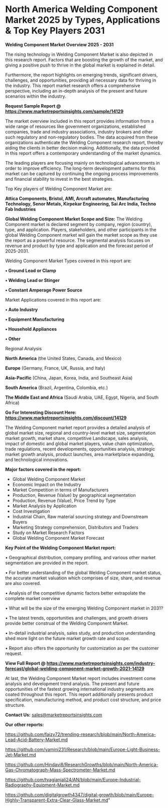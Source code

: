  # North America Welding Component Market 2025 by Types, Applications & Top Key Players 2031

<Strong> Welding Component Market Overview 2025 - 2031</strong>

The rising technology in Welding Component Market is also depicted in this research report. Factors that are boosting the growth of the market, and giving a positive push to thrive in the global market is explained in detail.

Furthermore, the report highlights on emerging trends, significant drivers, challenges, and opportunities, providing all necessary data for thriving in the industry. This report market research offers a comprehensive perspective, including an in-depth analysis of the present and future scenarios within the industry.

<strong>Request Sample Report @ <a href=https://www.marketreportsinsights.com/sample/14129>https://www.marketreportsinsights.com/sample/14129</a></strong>

The market overview included in this report provides information from a wide range of resources like government organizations, established companies, trade and industry associations, industry brokers and other such regulatory and non-regulatory bodies. The data acquired from these organizations authenticate the Welding Component research report, thereby aiding the clients in better decision making. Additionally, the data provided in this report offers a contemporary understanding of the market dynamics.

The leading players are focusing mainly on technological advancements in order to improve efficiency. The long-term development patterns for this market can be captured by continuing the ongoing process improvements and financial stability to invest in the best strategies.

Top Key players of Welding Component Market are:

<strong>Attica Components, Bristol, AMI, Arcraft automates, Manufacturing Technology, Senor Metals, Kirpekar Engineering, Sai Arc India, Techno Fab Industries</strong>

<strong><b>Global Welding Component Market Scope and Size:</b></strong>
The Welding Component market is declared segment by company, region (country), type, and application. Players, stakeholders, and other participants in the global Welding Component market will gain the market scope as they use the report as a powerful resource. The segmental analysis focuses on revenue and product by type and application and the forecast period of 2025-2031.

Welding Component Market Types covered in this report are:

<strong>• Ground Lead or Clamp

• Welding Lead or Stinger

• Constant Amperage Power Source</strong>

Market Applications covered in this report are:

<strong>• Auto Industry

• Equipment Manufacturing

• Household Appliances

• Other</strong> 

Regional Analysis

<strong>North America</strong> (the United States, Canada, and Mexico)

<strong>Europe</strong> (Germany, France, UK, Russia, and Italy)

<strong>Asia-Pacific</strong> (China, Japan, Korea, India, and Southeast Asia)

<strong>South America</strong> (Brazil, Argentina, Colombia, etc.)

<strong>The Middle East and Africa</strong> (Saudi Arabia, UAE, Egypt, Nigeria, and South Africa)

<strong>Go For Interesting Discount Here: <a href=https://www.marketreportsinsights.com/discount/14129>https://www.marketreportsinsights.com/discount/14129</a></strong>

The Welding Component market report provides a detailed analysis of global market size, regional and country-level market size, segmentation market growth, market share, competitive Landscape, sales analysis, impact of domestic and global market players, value chain optimization, trade regulations, recent developments, opportunities analysis, strategic market growth analysis, product launches, area marketplace expanding, and technological innovations.

<strong><b>Major factors covered in the report:</b></strong>
<ul>
  <li>Global Welding Component Market </li>
  <li>Economic Impact on the Industry</li>
  <li>Market Competition in terms of Manufacturers</li>
  <li>Production, Revenue (Value) by geographical segmentation</li>
  <li>Production, Revenue (Value), Price Trend by Type</li>
  <li>Market Analysis by Application</li>
  <li>Cost Investigation</li>
  <li>Industrial Chain, Raw material sourcing strategy and Downstream Buyers</li>
  <li>Marketing Strategy comprehension, Distributors and Traders</li>
  <li>Study on Market Research Factors</li>
  <li>Global Welding Component Market Forecast</li>
</ul>

<strong><b>Key Point of the Welding Component Market report:</b></strong>

• Geographical distribution, company profiling, and various other market segmentation are provided in the report.

• For better understanding of the global Welding Component market status, the accurate market valuation which comprises of size, share, and revenue are also covered.

• Analysis of the competitive dynamic factors better extrapolate the complete market overview

• What will be the size of the emerging Welding Component market in 2031?

• The latest trends, opportunities and challenges, and growth drivers provide better construal of the Welding Component Market.

• In-detail industrial analysis, sales study, and production understanding shed more light on the future market growth rate and scope.

• Report also offers the opportunity for customization as per the customer request.

<strong><b>View Full Report @ <a href=https://www.marketreportsinsights.com/industry-forecast/global-welding-component-market-growth-2021-14129>https://www.marketreportsinsights.com/industry-forecast/global-welding-component-market-growth-2021-14129</a></b></strong>


At last, the Welding Component Market report includes investment come analysis and development trend analysis. The present and future opportunities of the fastest growing international industry segments are coated throughout this report. This report additionally presents product specification, manufacturing method, and product cost structure, and price structure.

<strong>Contact Us:</strong>
sales@marketreportsinsights.com

<strong>Our other reports:</strong>

<a href=https://github.com/faizy72/trending-research/blob/main/North-America-Lead-Acid-Battery-Market.md>https://github.com/faizy72/trending-research/blob/main/North-America-Lead-Acid-Battery-Market.md</a>

<a href=https://github.com/yamini231/Research/blob/main/Europe-Light-Business-Jet-Market.md>https://github.com/yamini231/Research/blob/main/Europe-Light-Business-Jet-Market.md</a>

<a href=https://github.com/Hindavi8/ResearchGrowths/blob/main/North-America-Gas-Chromatograph-Mass-Spectrometer-Market.md>https://github.com/Hindavi8/ResearchGrowths/blob/main/North-America-Gas-Chromatograph-Mass-Spectrometer-Market.md</a>

<a href=https://github.com/tyagianjali24/AN/blob/main/Europe-Industrial-Radiography-Equipment-Market.md>https://github.com/tyagianjali24/AN/blob/main/Europe-Industrial-Radiography-Equipment-Market.md</a>

<a href=https://github.com/digitalgrowth4347/digital-growth/blob/main/Europe-Highly-Transparent-Extra-Clear-Glass-Market.md>https://github.com/digitalgrowth4347/digital-growth/blob/main/Europe-Highly-Transparent-Extra-Clear-Glass-Market.md</a>"
